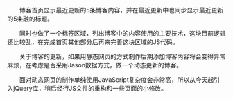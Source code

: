 
&emsp;&emsp;博客首页显示最近更新的5条博客内容，并在最近更新中也同步显示最近更新的5条融的标题。

&emsp;&emsp;同时也做了一个标签区域，列出博客中的内容使用的主要技术，这块目前逻辑还比较乱，在完成首页其他部分后再来完善这块区域的JS代码。

&emsp;&emsp;关于博客的更新，如果用静态网页的方式制作后期添加博客内容将会变得异常麻烦，在考虑是否采用Jason数据方式，做一个动态更新的博客。

&emsp;&emsp;面对动态网页的制作单纯使用JavaScript复杂度会非常高，所以从今天起引入jQuery库，稍后经行JS文件的重构和一些页面的小修改。